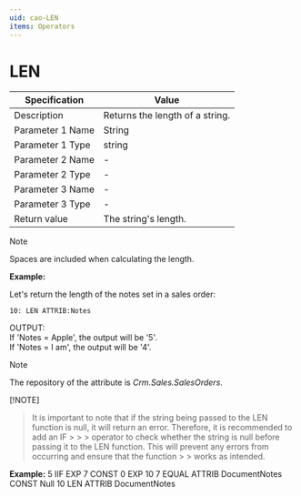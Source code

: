 ```yaml
---
uid: cao-LEN
items: Operators
---
```


# LEN 

| Specification         | Value                                                        |
| --------------------- | ------------------------------------------------------------ |
| Description           | Returns the length of a string.                              |
| Parameter 1 Name      | String                                                       |
| Parameter 1 Type      | string                                                       |
| Parameter 2 Name      | -                                                            |
| Parameter 2 Type      | -                                                            |
| Parameter 3 Name      | -                                                            |
| Parameter 3 Type      | -                                                            |
| Return value          | The string's length.                                         |

> [!NOTE] 
> 
> Spaces are included when calculating the length.


**Example:**

Let's return the length of the notes set in a sales order:
```
10: LEN ATTRIB:Notes
```
OUTPUT: 
<br/> If 'Notes = Apple', the output will be '5'.
<br/> If 'Notes = I am', the output will be '4'. 

> [!NOTE] 
> 
> The repository of the attribute is *Crm.Sales.SalesOrders*.

[!NOTE]
> It is important to note that if the string being passed to the LEN function is null, it will return an error. Therefore, it is recommended to add an IF > > > operator to check whether the string is null before passing it to the LEN function. This will prevent any errors from occurring and ensure that the function > > 
works as intended.

**Example:**
5	IIF	EXP	7	CONST	0	EXP	10
7	EQUAL	ATTRIB	DocumentNotes	CONST	Null
10	LEN	ATTRIB	DocumentNotes
